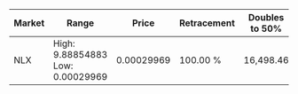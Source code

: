 | Market | Range | Price| Retracement | Doubles to 50% |
| --- | --- | --- | --- | --- |
| NLX | High: 9.88854883<br />Low: 0.00029969 | 0.00029969 | 100.00 % | 16,498.46 |
